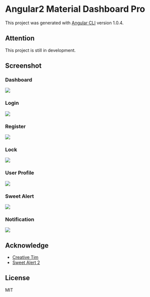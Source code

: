 # Angular2 Material Dashboard Pro

This project was generated with [Angular CLI](https://github.com/angular/angular-cli) version 1.0.4.

## Attention

This project is still in development.

## Screenshot

### Dashboard

![](https://github.com/wangdicoder/angular2-material-dashboard-pro/raw/master/screenshot/dashboard.png)

### Login

![](https://github.com/wangdicoder/angular2-material-dashboard-pro/raw/master/screenshot/login.png)

### Register
![](https://github.com/wangdicoder/angular2-material-dashboard-pro/raw/master/screenshot/register.png)

### Lock
![](https://github.com/wangdicoder/angular2-material-dashboard-pro/raw/master/screenshot/lock.png)

### User Profile
![](https://github.com/wangdicoder/angular2-material-dashboard-pro/raw/master/screenshot/profile.png)

### Sweet Alert
![](https://github.com/wangdicoder/angular2-material-dashboard-pro/raw/master/screenshot/sweetalert.gif)

### Notification
![](https://github.com/wangdicoder/angular2-material-dashboard-pro/raw/master/screenshot/notification.gif)


## Acknowledge 

- [Creative Tim](https://github.com/creativetimofficial)
- [Sweet Alert 2](https://github.com/limonte/sweetalert2)

## License

MIT
